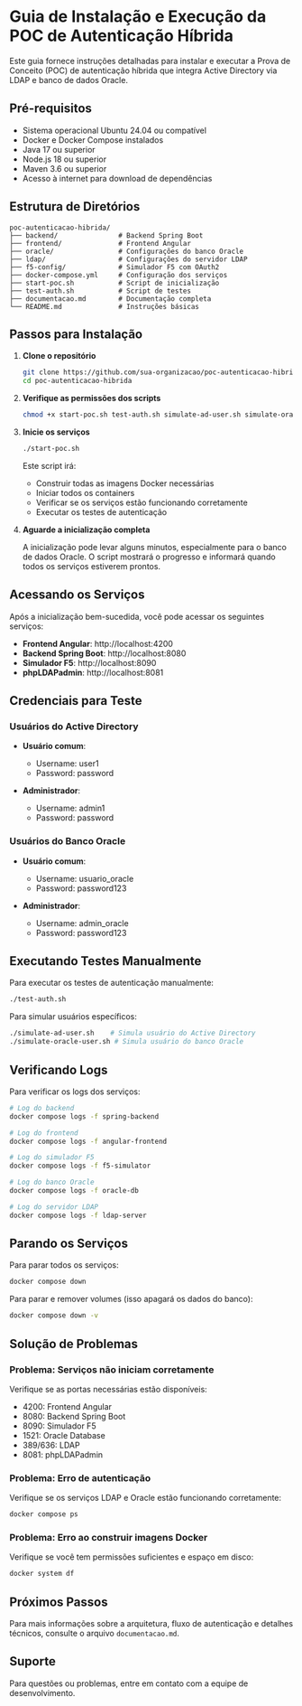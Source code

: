 # Guia de Instalação e Execução da POC de Autenticação Híbrida

Este guia fornece instruções detalhadas para instalar e executar a Prova de Conceito (POC) de autenticação híbrida que integra Active Directory via LDAP e banco de dados Oracle.

## Pré-requisitos

- Sistema operacional Ubuntu 24.04 ou compatível
- Docker e Docker Compose instalados
- Java 17 ou superior
- Node.js 18 ou superior
- Maven 3.6 ou superior
- Acesso à internet para download de dependências

## Estrutura de Diretórios

```
poc-autenticacao-hibrida/
├── backend/               # Backend Spring Boot
├── frontend/              # Frontend Angular
├── oracle/                # Configurações do banco Oracle
├── ldap/                  # Configurações do servidor LDAP
├── f5-config/             # Simulador F5 com OAuth2
├── docker-compose.yml     # Configuração dos serviços
├── start-poc.sh           # Script de inicialização
├── test-auth.sh           # Script de testes
├── documentacao.md        # Documentação completa
└── README.md              # Instruções básicas
```

## Passos para Instalação

1. **Clone o repositório**

   ```bash
   git clone https://github.com/sua-organizacao/poc-autenticacao-hibrida.git
   cd poc-autenticacao-hibrida
   ```

2. **Verifique as permissões dos scripts**

   ```bash
   chmod +x start-poc.sh test-auth.sh simulate-ad-user.sh simulate-oracle-user.sh
   ```

3. **Inicie os serviços**

   ```bash
   ./start-poc.sh
   ```

   Este script irá:
   - Construir todas as imagens Docker necessárias
   - Iniciar todos os containers
   - Verificar se os serviços estão funcionando corretamente
   - Executar os testes de autenticação

4. **Aguarde a inicialização completa**

   A inicialização pode levar alguns minutos, especialmente para o banco de dados Oracle. O script mostrará o progresso e informará quando todos os serviços estiverem prontos.

## Acessando os Serviços

Após a inicialização bem-sucedida, você pode acessar os seguintes serviços:

- **Frontend Angular**: http://localhost:4200
- **Backend Spring Boot**: http://localhost:8080
- **Simulador F5**: http://localhost:8090
- **phpLDAPadmin**: http://localhost:8081

## Credenciais para Teste

### Usuários do Active Directory

- **Usuário comum**:
  - Username: user1
  - Password: password

- **Administrador**:
  - Username: admin1
  - Password: password

### Usuários do Banco Oracle

- **Usuário comum**:
  - Username: usuario_oracle
  - Password: password123

- **Administrador**:
  - Username: admin_oracle
  - Password: password123

## Executando Testes Manualmente

Para executar os testes de autenticação manualmente:

```bash
./test-auth.sh
```

Para simular usuários específicos:

```bash
./simulate-ad-user.sh    # Simula usuário do Active Directory
./simulate-oracle-user.sh # Simula usuário do banco Oracle
```

## Verificando Logs

Para verificar os logs dos serviços:

```bash
# Log do backend
docker compose logs -f spring-backend

# Log do frontend
docker compose logs -f angular-frontend

# Log do simulador F5
docker compose logs -f f5-simulator

# Log do banco Oracle
docker compose logs -f oracle-db

# Log do servidor LDAP
docker compose logs -f ldap-server
```

## Parando os Serviços

Para parar todos os serviços:

```bash
docker compose down
```

Para parar e remover volumes (isso apagará os dados do banco):

```bash
docker compose down -v
```

## Solução de Problemas

### Problema: Serviços não iniciam corretamente

Verifique se as portas necessárias estão disponíveis:
- 4200: Frontend Angular
- 8080: Backend Spring Boot
- 8090: Simulador F5
- 1521: Oracle Database
- 389/636: LDAP
- 8081: phpLDAPadmin

### Problema: Erro de autenticação

Verifique se os serviços LDAP e Oracle estão funcionando corretamente:

```bash
docker compose ps
```

### Problema: Erro ao construir imagens Docker

Verifique se você tem permissões suficientes e espaço em disco:

```bash
docker system df
```

## Próximos Passos

Para mais informações sobre a arquitetura, fluxo de autenticação e detalhes técnicos, consulte o arquivo `documentacao.md`.

## Suporte

Para questões ou problemas, entre em contato com a equipe de desenvolvimento.
